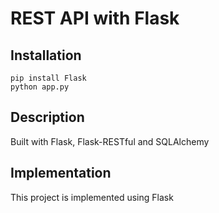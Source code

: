 # REST API with Flask

## Installation
```
pip install Flask
python app.py
```

## Description

Built with Flask, Flask-RESTful and SQLAlchemy

## Implementation

This project is implemented using Flask